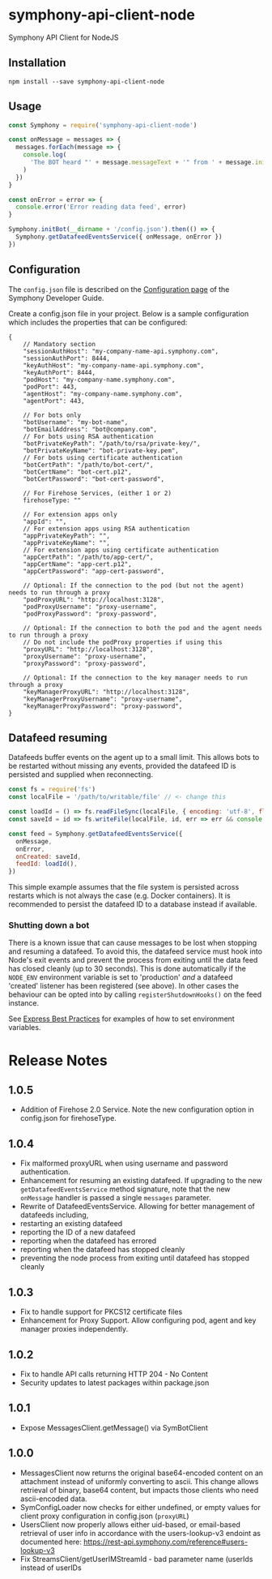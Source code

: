 # symphony-api-client-node
Symphony API Client for NodeJS

## Installation

`npm install --save symphony-api-client-node`

## Usage

```javascript
const Symphony = require('symphony-api-client-node')

const onMessage = messages => {
  messages.forEach(message => {
    console.log(
      'The BOT heard "' + message.messageText + '" from ' + message.initiator.user.displayName
    )
  })
}

const onError = error => {
  console.error('Error reading data feed', error)
}

Symphony.initBot(__dirname + '/config.json').then(() => {
  Symphony.getDatafeedEventsService({ onMessage, onError })
})
```

## Configuration

The `config.json` file is described on the [Configuration page](https://symphony-developers.symphony.com/docs/configuration-1) of the Symphony Developer Guide.

Create a config.json file in your project.  Below is a sample configuration which includes the properties that can be configured:

```json5
{
    // Mandatory section
    "sessionAuthHost": "my-company-name-api.symphony.com",
    "sessionAuthPort": 8444,
    "keyAuthHost": "my-company-name-api.symphony.com",
    "keyAuthPort": 8444,
    "podHost": "my-company-name.symphony.com",
    "podPort": 443,
    "agentHost": "my-company-name.symphony.com",
    "agentPort": 443,

    // For bots only
    "botUsername": "my-bot-name",
    "botEmailAddress": "bot@company.com",
    // For bots using RSA authentication
    "botPrivateKeyPath": "/path/to/rsa/private-key/",
    "botPrivateKeyName": "bot-private-key.pem",
    // For bots using certificate authentication
    "botCertPath": "/path/to/bot-cert/",
    "botCertName": "bot-cert.p12",
    "botCertPassword": "bot-cert-password",

    // For Firehose Services, (either 1 or 2)
    firehoseType: ""

    // For extension apps only
    "appId": "",
    // For extension apps using RSA authentication
    "appPrivateKeyPath": "",
    "appPrivateKeyName": "",
    // For extension apps using certificate authentication
    "appCertPath": "/path/to/app-cert/",
    "appCertName": "app-cert.p12",
    "appCertPassword": "app-cert-password",

    // Optional: If the connection to the pod (but not the agent) needs to run through a proxy
    "podProxyURL": "http://localhost:3128",
    "podProxyUsername": "proxy-username",
    "podProxyPassword": "proxy-password",

    // Optional: If the connection to both the pod and the agent needs to run through a proxy
    // Do not include the podProxy properties if using this
    "proxyURL": "http://localhost:3128",
    "proxyUsername": "proxy-username",
    "proxyPassword": "proxy-password",

    // Optional: If the connection to the key manager needs to run through a proxy
    "keyManagerProxyURL": "http://localhost:3128",
    "keyManagerProxyUsername": "proxy-username",
    "keyManagerProxyPassword": "proxy-password",
}
```

## Datafeed resuming

Datafeeds buffer events on the agent up to a small limit. This allows bots to be restarted without missing any events,
provided the datafeed ID is persisted and supplied when reconnecting.

```javascript
const fs = require('fs')
const localFile = '/path/to/writable/file' // <- change this

const loadId = () => fs.readFileSync(localFile, { encoding: 'utf-8', flag: 'a+' })
const saveId = id => fs.writeFile(localFile, id, err => err && console.error(err))

const feed = Symphony.getDatafeedEventsService({
  onMessage,
  onError,
  onCreated: saveId,
  feedId: loadId(),
})
```

This simple example assumes that the file system is persisted across restarts which is not always the case
(e.g. Docker containers). It is recommended to persist the datafeed ID to a database instead if available.

### Shutting down a bot

There is a known issue that can cause messages to be lost when stopping and resuming a datafeed.
To avoid this, the datafeed service must hook into Node's exit events and prevent the process
from exiting until the data feed has closed cleanly (up to 30 seconds). This is done automatically
if the `NODE_ENV` environment variable is set to 'production' _and_ a datafeed 'created' listener
has been registered (see above). In other cases the behaviour can be opted into by calling
`registerShutdownHooks()` on the feed instance.

See [Express Best Practices](https://expressjs.com/en/advanced/best-practice-performance.html#set-node_env-to-production)
for examples of how to set environment variables.

# Release Notes

## 1.0.5
- Addition of Firehose 2.0 Service.  Note the new configuration option in config.json for firehoseType.

## 1.0.4
- Fix malformed proxyURL when using username and password authentication.
- Enhancement for resuming an existing datafeed. If upgrading to the new `getDatafeedEventsService` method signature,
  note that the new `onMessage` handler is passed a single `messages` parameter.
- Rewrite of DatafeedEventsService. Allowing for better management of datafeeds including,
 - restarting an existing datafeed
 - reporting the ID of a new datafeed
 - reporting when the datafeed has errored
 - reporting when the datafeed has stopped cleanly
 - preventing the node process from exiting until datafeed has stopped cleanly

## 1.0.3
- Fix to handle support for PKCS12 certificate files
- Enhancement for Proxy Support. Allow configuring pod, agent and key manager proxies independently.

## 1.0.2
- Fix to handle API calls returning HTTP 204 - No Content
- Security updates to latest packages within package.json

## 1.0.1
- Expose MessagesClient.getMessage() via SymBotClient

## 1.0.0
- MessagesClient now returns the original base64-encoded content on an attachment instead of uniformly converting to ascii.  This change allows retrieval of binary, base64 content, but impacts those clients who need ascii-encoded data.
- SymConfigLoader now checks for either undefined, or empty values for client proxy configuration in config.json (`proxyURL`)
- UsersClient now properly allows either uid-based, or email-based retrieval of user info in accordance with the users-lookup-v3 endoint as documented here: https://rest-api.symphony.com/reference#users-lookup-v3
- Fix StreamsClient/getUserIMStreamId - bad parameter name (userIds instead of userIDs
